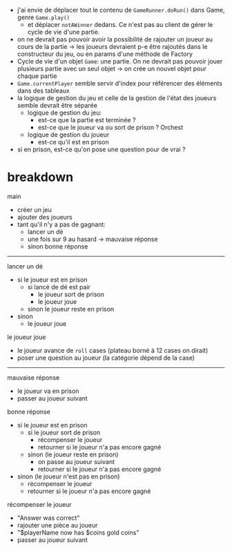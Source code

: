 - j'ai envie de déplacer tout le contenu de `GameRunner.doRun()` dans Game, genre `Game.play()`
  - et déplacer `notAWinner` dedans. Ce n'est pas au client de gérer le cycle de vie d'une partie.
- on ne devrait pas pouvoir avoir la possibilité de rajouter un joueur au cours de la partie -> les joueurs devraient p-e être rajoutés dans le constructeur du jeu, ou en params d'une méthode de Factory
- Cycle de vie d'un objet `Game`: une partie. On ne devrait pas pouvoir jouer plusieurs partie avec un seul objet -> on crée un nouvel objet pour chaque partie
- `Game.currentPlayer` semble servir d'index pour référencer des éléments dans des tableaux
- la logique de gestion du jeu et celle de la gestion de l'état des joueurs semble devrait être séparée
  - logique de gestion du jeu: 
    - est-ce que la partie est terminée ?
    - est-ce que le joueur va ou sort de prison ? Orchest
  - logique de gestion du joueur
    - est-ce qu'il est en prison
- si en prison, est-ce qu'on pose une question pour de vrai ?

# breakdown

main
- créer un jeu
- ajouter des joueurs
- tant qu'il n'y a pas de gagnant:
  - lancer un dé
  - une fois sur 9 au hasard -> mauvaise réponse
  - sinon bonne réponse

---

lancer un dé
- si le joueur est en prison
  - si lancé de dé est pair
    - le joueur sort de prison
    - le joueur joue
  - sinon
    le joueur reste en prison
- sinon
  - le joueur joue

le joueur joue
- le joueur avance de `roll` cases (plateau borné à 12 cases on dirait)
- poser une question au joueur (la catégorie dépend de la case)

--- 

mauvaise réponse
- le joueur va en prison
- passer au joueur suivant

bonne réponse
- si le joueur est en prison
  - si le joueur sort de prison
    - récompenser le joueur
    - retourner si le joueur n'a pas encore gagné
  - sinon (le joueur reste en prison)
    - on passe au joueur suivant
    - retourner si le joueur n'a pas encore gagné
- sinon (le joueur n'est pas en prison)
  - récompenser le joueur
  - retourner si le joueur n'a pas encore gagné

récompenser le joueur
- "Answer was correct"
- rajouter une pièce au joueur
- "$playerName now has $coins gold coins"
- passer au joueur suivant
